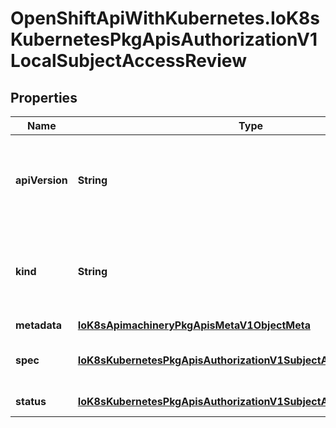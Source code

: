 # OpenShiftApiWithKubernetes.IoK8sKubernetesPkgApisAuthorizationV1LocalSubjectAccessReview

## Properties
Name | Type | Description | Notes
------------ | ------------- | ------------- | -------------
**apiVersion** | **String** | APIVersion defines the versioned schema of this representation of an object. Servers should convert recognized schemas to the latest internal value, and may reject unrecognized values. More info: http://releases.k8s.io/HEAD/docs/devel/api-conventions.md#resources | [optional] 
**kind** | **String** | Kind is a string value representing the REST resource this object represents. Servers may infer this from the endpoint the client submits requests to. Cannot be updated. In CamelCase. More info: http://releases.k8s.io/HEAD/docs/devel/api-conventions.md#types-kinds | [optional] 
**metadata** | [**IoK8sApimachineryPkgApisMetaV1ObjectMeta**](IoK8sApimachineryPkgApisMetaV1ObjectMeta.md) |  | [optional] 
**spec** | [**IoK8sKubernetesPkgApisAuthorizationV1SubjectAccessReviewSpec**](IoK8sKubernetesPkgApisAuthorizationV1SubjectAccessReviewSpec.md) | Spec holds information about the request being evaluated.  spec.namespace must be equal to the namespace you made the request against.  If empty, it is defaulted. | 
**status** | [**IoK8sKubernetesPkgApisAuthorizationV1SubjectAccessReviewStatus**](IoK8sKubernetesPkgApisAuthorizationV1SubjectAccessReviewStatus.md) | Status is filled in by the server and indicates whether the request is allowed or not | [optional] 


